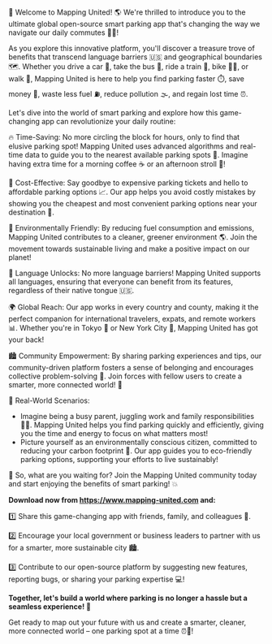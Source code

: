 🚀 Welcome to Mapping United! 🌎 We're thrilled to introduce you to the ultimate global open-source smart parking app that's changing the way we navigate our daily commutes 🚌💨!

As you explore this innovative platform, you'll discover a treasure trove of benefits that transcend language barriers 🇺🇸 and geographical boundaries 🗺️. Whether you drive a car 🚗, take the bus 🚌, ride a train 🚂, bike 🚴‍♀️, or walk 👣, Mapping United is here to help you find parking faster ⏱️, save money 💸, waste less fuel ⛽️, reduce pollution 🌫️, and regain lost time ⏰.

Let's dive into the world of smart parking and explore how this game-changing app can revolutionize your daily routine:

🔥 Time-Saving: No more circling the block for hours, only to find that elusive parking spot! Mapping United uses advanced algorithms and real-time data to guide you to the nearest available parking spots 📍. Imagine having extra time for a morning coffee ☕️ or an afternoon stroll 🌳!

💸 Cost-Effective: Say goodbye to expensive parking tickets and hello to affordable parking options 📈. Our app helps you avoid costly mistakes by showing you the cheapest and most convenient parking options near your destination 🏢.

🚀 Environmentally Friendly: By reducing fuel consumption and emissions, Mapping United contributes to a cleaner, greener environment 🌎. Join the movement towards sustainable living and make a positive impact on our planet!

💬 Language Unlocks: No more language barriers! Mapping United supports all languages, ensuring that everyone can benefit from its features, regardless of their native tongue 🇺🇸.

🌍 Global Reach: Our app works in every country and county, making it the perfect companion for international travelers, expats, and remote workers 📊. Whether you're in Tokyo 🗼️ or New York City 🗽️, Mapping United has got your back!

🏙️ Community Empowerment: By sharing parking experiences and tips, our community-driven platform fosters a sense of belonging and encourages collective problem-solving 💬. Join forces with fellow users to create a smarter, more connected world! 👫

🎉 Real-World Scenarios:

* Imagine being a busy parent, juggling work and family responsibilities 🤱‍♀️. Mapping United helps you find parking quickly and efficiently, giving you the time and energy to focus on what matters most!
* Picture yourself as an environmentally conscious citizen, committed to reducing your carbon footprint 🌿. Our app guides you to eco-friendly parking options, supporting your efforts to live sustainably!

🎉 So, what are you waiting for? Join the Mapping United community today and start enjoying the benefits of smart parking! 💥

**Download now from https://www.mapping-united.com and:**

1️⃣ Share this game-changing app with friends, family, and colleagues 👫.

2️⃣ Encourage your local government or business leaders to partner with us for a smarter, more sustainable city 🏙️.

3️⃣ Contribute to our open-source platform by suggesting new features, reporting bugs, or sharing your parking expertise 💻!

**Together, let's build a world where parking is no longer a hassle but a seamless experience! 🌈**

Get ready to map out your future with us and create a smarter, cleaner, more connected world – one parking spot at a time ⏰📍!